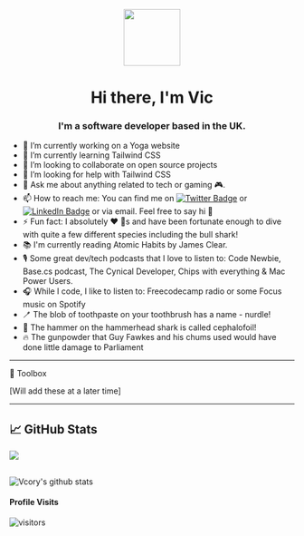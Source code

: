 <p align="center">
  <img src="https://media.giphy.com/media/26xBwdIuRJiAIqHwA/giphy.gif" width="100px">
</p>

<h1 align="center">Hi there, I'm Vic  </h1>
<h3 align="center">I'm a software developer based in the UK.</h3>



- 🔭 I’m currently working on a Yoga website
- 🌱 I’m currently learning Tailwind CSS
- 👯 I’m looking to collaborate on open source projects
- 🤔 I’m looking for help with Tailwind CSS
- 💬 Ask me about anything related to tech or gaming :video_game:.
- 📫 How to reach me: You can find me on [![Twitter Badge](https://img.shields.io/badge/-@CoryVictoria-1ca0f1?style=flat&labelColor=1ca0f1&logo=twitter&logoColor=white&link=https://twitter.com/CoryVictoria)](https://twitter.com/CoryVictoria) or [![LinkedIn Badge](https://img.shields.io/badge/LinkedIn-Profile-informational?style=flat&logo=linkedin&logoColor=white&color=0D76A8)](https://www.linkedin.com/in/victoria-c-210640195/) or via email. Feel free to say hi 👋
- ⚡ Fun fact: I absolutely :heart: :shark:s and have been fortunate enough to dive with quite a few different species including the bull shark!
- :books: I'm currently reading Atomic Habits by James Clear.
- 🎙️ Some great dev/tech podcasts that I love to listen to: Code Newbie, Base.cs podcast, The Cynical Developer, Chips with everything & Mac Power Users.
- 🎧 While I code, I like to listen to: Freecodecamp radio or some Focus music on Spotify
- 🪥 The blob of toothpaste on your toothbrush has a name - nurdle!
- 🦈 The hammer on the hammerhead shark is called cephalofoil!
- 🔥 The gunpowder that Guy Fawkes and his chums used would have done little damage to Parliament
---

🧰 Toolbox

[Will add these at a later time]

---


## &#x1f4c8; GitHub Stats

<a href="https://github.com/vcory/vcory">
  <img align="center" src="https://github-readme-stats.vercel.app/api/top-langs/?username=vcory&hide=java,html,tex&title_color=ffffff&text_color=c9cacc&icon_color=2bbc8a&bg_color=1d1f21&langs_count=3" />
</a>

##


![Vcory's github stats](https://github-readme-stats.vercel.app/api?username=vcory&count_private=true&theme=tokyonight&hide=contribs,prs)

#### Profile Visits 

![visitors](https://visitor-badge.glitch.me/badge?page_id=vcory.vcory)
